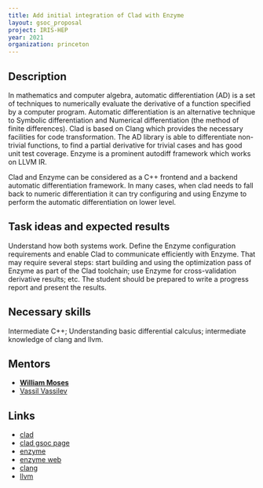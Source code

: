 ```yaml
---
title: Add initial integration of Clad with Enzyme
layout: gsoc_proposal
project: IRIS-HEP
year: 2021
organization: princeton
---
```


## Description

In mathematics and computer algebra, automatic differentiation (AD) is a set of techniques to numerically evaluate the derivative of a function specified by a computer program. Automatic differentiation is an alternative technique to Symbolic differentiation and Numerical differentiation (the method of finite differences). Clad is based on Clang which provides the necessary facilities for code transformation. The AD library is able to differentiate non-trivial functions, to find a partial derivative for trivial cases and has good unit test coverage. Enzyme is a prominent autodiff framework which works on LLVM IR. 

Clad and Enzyme can be considered as a C++ frontend and a backend automatic differentiation framework. In many cases, when clad needs to fall back to numeric differentiation it can try configuring and using Enzyme to perform the automatic differentiation on lower level.


## Task ideas and expected results

Understand how both systems work. Define the Enzyme configuration requirements and enable Clad to communicate efficiently with Enzyme. That may require several steps: start building and using the optimization pass of Enzyme as part of the Clad toolchain; use Enzyme for cross-validation derivative results; etc. The student should be prepared to write a progress report and present the results.

## Necessary skills

Intermediate C++; Understanding basic differential calculus; intermediate knowledge of clang and llvm.


## Mentors
  * **[William Moses](mailto:wmoses@mit.edu)**
  * [Vassil Vassilev](mailto:vvasilev@cern.ch)

## Links
  * [clad](https://github.com/vgvassilev/clad)
  * [clad gsoc page](https://github.com/vgvassilev/clad/wiki/GSoC-2020)
  * [enzyme](https://github.com/wsmoses/Enzyme)
  * [enzyme web](https://enzyme.mit.edu)
  * [clang](http://clang.llvm.org/)
  * [llvm](http://llvm.org/)
